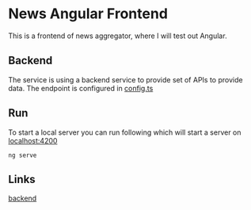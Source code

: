 # News Angular Frontend

This is a frontend of news aggregator, where I will test out Angular.

## Backend

The service is using a backend service to provide set of APIs to provide data. The endpoint is configured in [config.ts](src/app/config.ts)

## Run

To start a local server you can run following which will start a server on [localhost:4200](http://localhost:4200/)

`ng serve`

## Links

[backend](https://github.com/pschoffer/news-dotnet-backend)
